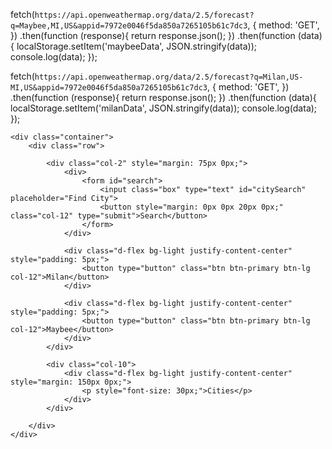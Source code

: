 fetch(`https://api.openweathermap.org/data/2.5/forecast?q=Maybee,MI,US&appid=7972e0046f5da850a7265105b61c7dc3`, {
    method: 'GET',
})
  .then(function (response){
    return response.json();
  })
  .then(function (data){
    localStorage.setItem('maybeeData', JSON.stringify(data));
    console.log(data);
  });

  fetch(`https://api.openweathermap.org/data/2.5/forecast?q=Milan,US-MI,US&appid=7972e0046f5da850a7265105b61c7dc3`, {
    method: 'GET',
})
  .then(function (response){
    return response.json();
  })
  .then(function (data){
    localStorage.setItem('milanData', JSON.stringify(data));
    console.log(data);
  });




  
    <div class="container">
        <div class="row">

            <div class="col-2" style="margin: 75px 0px;">
                <div>
                    <form id="search">
                        <input class="box" type="text" id="citySearch" placeholder="Find City">
                        <button style="margin: 0px 0px 20px 0px;" class="col-12" type="submit">Search</button>
                    </form>
                </div>

                <div class="d-flex bg-light justify-content-center" style="padding: 5px;">
                    <button type="button" class="btn btn-primary btn-lg col-12">Milan</button>
                </div>

                <div class="d-flex bg-light justify-content-center" style="padding: 5px;">
                    <button type="button" class="btn btn-primary btn-lg col-12">Maybee</button>
                </div>
            </div>
            
            <div class="col-10">
                <div class="d-flex bg-light justify-content-center" style="margin: 150px 0px;">
                    <p style="font-size: 30px;">Cities</p>
                </div>
            </div>

        </div>
    </div>
